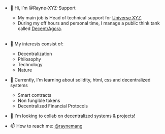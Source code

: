 - 👋 Hi, I’m @Rayne-XYZ-Support
   - My main job is Head of technical support for [Universe XYZ](https://github.com/UniverseXYZ).
   - During my off hours and personal time, I manage a public think tank called [DecentrAgora](https://github.com/decentragora).
<br></br>

- 👀 My interests consist of:
  - Decentralization
  - Philosophy
  - Technology
  - Nature
- 🌱 Currently, I'm learning about solidity, html, css and decentralized systems
  - Smart contracts
  - Non fungible tokens
  - Decentralized Financial Protocols
- 💙 I'm looking to collab on decentralized systems & projects!
- 📫 How to reach me: [@raynemang](https://twitter.com/raynemang)

